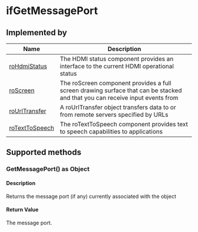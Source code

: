 ifGetMessagePort
================

Implemented by
--------------

| Name | Description |
| --- | --- |
| [roHdmiStatus](/docs/references/brightscript/components/rohdmistatus.md "roHdmiStatus") | The HDMI status component provides an interface to the current HDMI operational status |
| [roScreen](/docs/references/brightscript/components/roscreen.md "roScreen") | The roScreen component provides a full screen drawing surface that can be stacked and that you can receive input events from |
| [roUrlTransfer](/docs/references/brightscript/components/rourltransfer.md "roUrlTransfer") | A roUrlTransfer object transfers data to or from remote servers specified by URLs |
| [roTextToSpeech](/docs/references/brightscript/components/rotexttospeech.md "roTextToSpeech") | The roTextToSpeech component provides text to speech capabilities to applications |

Supported methods
-----------------

### GetMessagePort() as Object

#### Description

Returns the message port (if any) currently associated with the object

#### Return Value

The message port.
